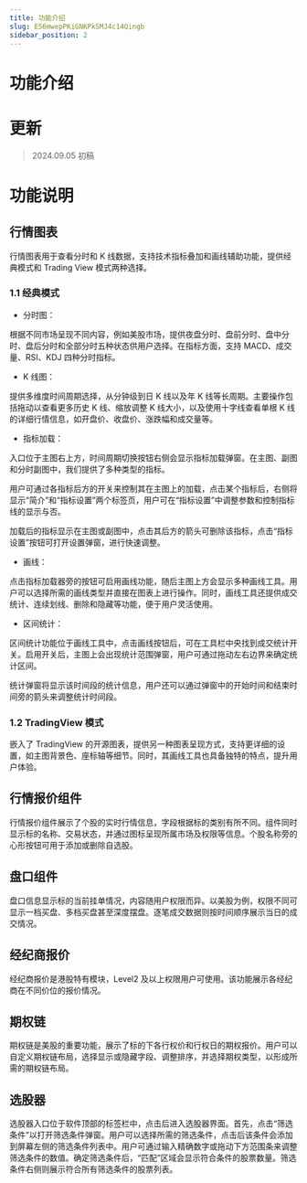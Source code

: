 ```yaml
---
title: 功能介绍
slug: E56mwepPKiGNKPkSMJ4c14Qingb
sidebar_position: 2
---
```



# 功能介绍

# 更新

> 2024.09.05 初稿

# 功能说明

## 行情图表

行情图表用于查看分时和 K 线数据，支持技术指标叠加和画线辅助功能，提供经典模式和 Trading View 模式两种选择。

### 1.1 经典模式

- 分时图：

根据不同市场呈现不同内容，例如美股市场，提供夜盘分时、盘前分时、盘中分时、盘后分时和全部分时五种状态供用户选择。在指标方面，支持 MACD、成交量、RSI、KDJ 四种分时指标。

- K 线图：

提供多维度时间周期选择，从分钟级到日 K 线以及年 K 线等长周期。主要操作包括拖动以查看更多历史 K 线、缩放调整 K 线大小，以及使用十字线查看单根 K 线的详细行情信息，如开盘价、收盘价、涨跌幅和成交量等。 

- 指标加载：

入口位于主图右上方，时间周期切换按钮右侧会显示指标加载弹窗。在主图、副图和分时副图中，我们提供了多种类型的指标。

用户可通过各指标后方的开关来控制其在主图上的加载，点击某个指标后，右侧将显示“简介”和“指标设置”两个标签页，用户可在“指标设置”中调整参数和控制指标线的显示与否。

加载后的指标显示在主图或副图中，点击其后方的箭头可删除该指标，点击“指标设置”按钮可打开设置弹窗，进行快速调整。

- 画线：

点击指标加载器旁的按钮可启用画线功能，随后主图上方会显示多种画线工具。用户可以选择所需的画线类型并直接在图表上进行操作。同时，画线工具还提供成交统计、连续划线、删除和隐藏等功能，便于用户灵活使用。

- 区间统计：

区间统计功能位于画线工具中，点击画线按钮后，可在工具栏中央找到成交统计开关。启用开关后，主图上会出现统计范围弹窗，用户可通过拖动左右边界来确定统计区间。

统计弹窗将显示该时间段的统计信息，用户还可以通过弹窗中的开始时间和结束时间旁的箭头来调整统计时间段。

### 1.2 TradingView 模式

嵌入了 TradingView 的开源图表，提供另一种图表呈现方式，支持更详细的设置，如主图背景色、座标轴等细节。同时，其画线工具也具备独特的特点，提升用户体验。

## 行情报价组件

行情报价组件展示了个股的实时行情信息，字段根据标的类别有所不同。组件同时显示标的名称、交易状态，并通过图标呈现所属市场及权限等信息。个股名称旁的心形按钮可用于添加或删除自选股。

## 盘口组件

盘口信息显示标的当前挂单情况，内容随用户权限而异。以美股为例，权限不同可显示一档买盘、多档买盘甚至深度摆盘。逐笔成交数据则按时间顺序展示当日的成交情况。

## 经纪商报价

经纪商报价是港股特有模块，Level2 及以上权限用户可使用。该功能展示各经纪商在不同价位的报价情况。

## 期权链

期权链是美股的重要功能，展示了标的下各行权价和行权日的期权报价。用户可以自定义期权链布局，选择显示或隐藏字段、调整排序，并选择期权类型，以形成所需的期权链布局。

## 选股器

选股器入口位于软件顶部的标签栏中，点击后进入选股器界面。首先，点击“筛选条件”以打开筛选条件弹窗。用户可以选择所需的筛选条件，点击后该条件会添加到屏幕左侧的筛选条件列表中。用户可通过输入精确数字或拖动下方范围条来调整筛选条件的数值。确定筛选条件后，“匹配”区域会显示符合条件的股票数量。筛选条件右侧则展示符合所有筛选条件的股票列表。

